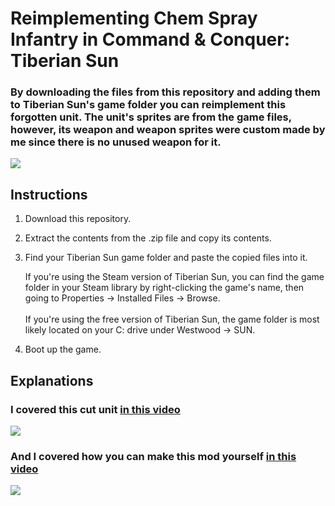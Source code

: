 # Reimplementing Chem Spray Infantry in Command & Conquer: Tiberian Sun
### By downloading the files from this repository and adding them to Tiberian Sun's game folder you can reimplement this forgotten unit. The unit's sprites are from the game files, however, its weapon and weapon sprites were custom made by me since there is no unused weapon for it.  
![](https://private-user-images.githubusercontent.com/195215991/481415941-45fcb3c1-ae07-4396-82e5-cfb52cd0153c.png?jwt=eyJ0eXAiOiJKV1QiLCJhbGciOiJIUzI1NiJ9.eyJpc3MiOiJnaXRodWIuY29tIiwiYXVkIjoicmF3LmdpdGh1YnVzZXJjb250ZW50LmNvbSIsImtleSI6ImtleTUiLCJleHAiOjE3NTYxMjQyNjUsIm5iZiI6MTc1NjEyMzk2NSwicGF0aCI6Ii8xOTUyMTU5OTEvNDgxNDE1OTQxLTQ1ZmNiM2MxLWFlMDctNDM5Ni04MmU1LWNmYjUyY2QwMTUzYy5wbmc_WC1BbXotQWxnb3JpdGhtPUFXUzQtSE1BQy1TSEEyNTYmWC1BbXotQ3JlZGVudGlhbD1BS0lBVkNPRFlMU0E1M1BRSzRaQSUyRjIwMjUwODI1JTJGdXMtZWFzdC0xJTJGczMlMkZhd3M0X3JlcXVlc3QmWC1BbXotRGF0ZT0yMDI1MDgyNVQxMjEyNDVaJlgtQW16LUV4cGlyZXM9MzAwJlgtQW16LVNpZ25hdHVyZT04MzA2ODQxZTQ4MzMxNDhjMzQ4ZmViMmYxNmJmODRkZmY5NGY5MTEyYzFlOTdjNTljYTUwNWU0MjZmMjE3ZWE3JlgtQW16LVNpZ25lZEhlYWRlcnM9aG9zdCJ9.juUoCJFAIK5S6Mj4aLxdoI4_euNKh2lKnE6OMSzvzjM)

## Instructions

1. Download this repository.
2. Extract the contents from the .zip file and copy its contents.
3. Find your Tiberian Sun game folder and paste the copied files into it.  

   If you're using the Steam version of Tiberian Sun, you can find the game folder in your Steam library by right-clicking the game's name, then going to Properties -> Installed Files -> Browse.  
   <br>
   If you're using the free version of Tiberian Sun, the game folder is most likely located on your C: drive under Westwood -> SUN.

4. Boot up the game.

## Explanations

### I covered this cut unit [in this video](https://www.youtube.com/watch?v=jN7dCn8Xww8)

[![](https://private-user-images.githubusercontent.com/195215991/481416297-9a504d8f-7b91-4358-94b7-3d898020ad36.PNG?jwt=eyJ0eXAiOiJKV1QiLCJhbGciOiJIUzI1NiJ9.eyJpc3MiOiJnaXRodWIuY29tIiwiYXVkIjoicmF3LmdpdGh1YnVzZXJjb250ZW50LmNvbSIsImtleSI6ImtleTUiLCJleHAiOjE3NTYwNzU4NjMsIm5iZiI6MTc1NjA3NTU2MywicGF0aCI6Ii8xOTUyMTU5OTEvNDgxNDE2Mjk3LTlhNTA0ZDhmLTdiOTEtNDM1OC05NGI3LTNkODk4MDIwYWQzNi5QTkc_WC1BbXotQWxnb3JpdGhtPUFXUzQtSE1BQy1TSEEyNTYmWC1BbXotQ3JlZGVudGlhbD1BS0lBVkNPRFlMU0E1M1BRSzRaQSUyRjIwMjUwODI0JTJGdXMtZWFzdC0xJTJGczMlMkZhd3M0X3JlcXVlc3QmWC1BbXotRGF0ZT0yMDI1MDgyNFQyMjQ2MDNaJlgtQW16LUV4cGlyZXM9MzAwJlgtQW16LVNpZ25hdHVyZT1kZjcwYWFkMGU4MDhkNTg5MGUzYWRlOTVjOGFiYTZlM2M5MWIxN2JlOGYxZWEwZmY1ZTliZDVmYWMxZDJhZTc4JlgtQW16LVNpZ25lZEhlYWRlcnM9aG9zdCJ9.TfoQNAw8_FHhI8VWMgLMHwHJ5ybDqiexfyYtWGOma6I)](https://www.youtube.com/watch?v=jN7dCn8Xww8)

### And I covered how you can make this mod yourself [in this video](https://youtu.be/qbcJH3iQ5fs)

[![](https://private-user-images.githubusercontent.com/195215991/481417450-0bed52eb-835f-402b-81ae-fadf688787e0.PNG?jwt=eyJ0eXAiOiJKV1QiLCJhbGciOiJIUzI1NiJ9.eyJpc3MiOiJnaXRodWIuY29tIiwiYXVkIjoicmF3LmdpdGh1YnVzZXJjb250ZW50LmNvbSIsImtleSI6ImtleTUiLCJleHAiOjE3NTYwNzcyNDIsIm5iZiI6MTc1NjA3Njk0MiwicGF0aCI6Ii8xOTUyMTU5OTEvNDgxNDE3NDUwLTBiZWQ1MmViLTgzNWYtNDAyYi04MWFlLWZhZGY2ODg3ODdlMC5QTkc_WC1BbXotQWxnb3JpdGhtPUFXUzQtSE1BQy1TSEEyNTYmWC1BbXotQ3JlZGVudGlhbD1BS0lBVkNPRFlMU0E1M1BRSzRaQSUyRjIwMjUwODI0JTJGdXMtZWFzdC0xJTJGczMlMkZhd3M0X3JlcXVlc3QmWC1BbXotRGF0ZT0yMDI1MDgyNFQyMzA5MDJaJlgtQW16LUV4cGlyZXM9MzAwJlgtQW16LVNpZ25hdHVyZT01ZTc4YWIwZmFiMWNhZTMwNWJhOTRkYmVlNGY4NTc1YWM0ZDAyM2UzYTRmZWRhODk5NDFiYTkxYmVkY2FhNTVjJlgtQW16LVNpZ25lZEhlYWRlcnM9aG9zdCJ9.L36vvl5KFursrPfnUjuh-RkhtUVrFBBNVxGslURFBOQ)](https://youtu.be/qbcJH3iQ5fs)
